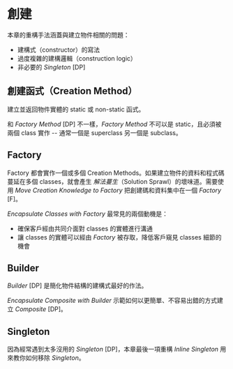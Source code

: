 # 創建

本章的重構手法涵蓋與建立物件相關的問題：

- 建構式（constructor）的寫法
- 過度複雜的建構邏輯（construction logic）
- 非必要的 *Singleton* [DP]


## 創建函式（Creation Method）

建立並返回物件實體的 static 或 non-static 函式。

和 *Factory Method* [DP] 不一樣，*Factory Method* 不可以是 static，且必須被兩個 class 實作 -- 通常一個是 superclass 另一個是 subclass。


## Factory

Factory 都會實作一個或多個 Creation Methods。如果建立物件的資料和程式碼蔓延在多個 classes，就會產生 *解法蔓生*（Solution Sprawl）的壞味道。需要使用 *Move Creation Knowledge to Factory* 把創建碼和資料集中在一個 *Factory* [F]。

*Encapsulate Classes with Factory* 最常見的兩個動機是：
- 確保客戶經由共同介面對 classes 的實體進行溝通
- 讓 classes 的實體可以經由 *Factory* 被存取，降低客戶窺見 classes 細節的機會


## Builder

*Builder* [DP] 是簡化物件結構的建構式最好的作法。

*Encapsulate Composite with Builder* 示範如何以更簡單、不容易出錯的方式建立 *Composite* [DP]。


## Singleton

因為經常遇到太多沒用的 *Singleton* [DP]，本章最後一項重構 *Inline Singleton* 用來教你如何移除 *Singleton*。
